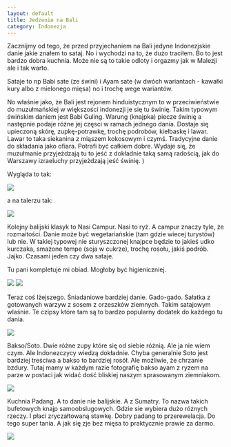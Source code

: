 ```yaml
---
layout: default
title: Jedzenie na Bali
category: Indonezja
---
```


Zacznijmy od tego, że przed przyjechaniem na Bali jedyne Indonezjskie danie jakie znałem to sataj. No i wychodzi na to, że dużo traciłem. Bo to jest bardzo dobra kuchnia. Może nie są to takie odloty i orgazmy jak w Malezji ale i tak warto. 

Sataje to np Babi sate (ze świni) i Ayam sate (w dwóch wariantach - kawałki kury albo z mielonego mięsa) no i trochę wege wariantów. 

No właśnie jako, że Bali jest rejonem hinduistycznym to w przeciwieństwie  do muzułmańskiej w większości indonezji je się tu świnię. 
Takim typowym świńskim daniem jest Babi Guling. Warung (knajpka) piecze świnię a następnie podaje różne jej częsci w ramach jednego dania. Dostaje się upieczoną skórę, zupkę-potrawkę, trochę podrobów, kiełbaskę i lawar. Lawar to taka siekanina  z miąszem kokosowym i czymś. Tradycyjne danie do składania jako ofiara. Potrafi być całkiem dobre. Wydaje się, że muzułmanie przyjeżdzają tu to jeść  z dokładnie  taką samą radością, jak do Warszawy izraeluchy przyjeżdzają jeść świnię. )

Wygląda to tak:

<img src='https://www.dropbox.com/s/0ggtd95qd5rtv9j/1.jpg' />

a na talerzu tak: 

<img src='https://www.dropbox.com/s/rbb7sg5rsx54g96/2.jpg' />

Kolejny balijski klasyk to Nasi Campur. Nasi to ryż. A campur znaczy tyle, że rozmaitości. Danie może być wegetariańskie (tam gdzie wiecej turystów) lub nie. W takiej typowej nie sturyszczonej knajpce będzie to jakieś udko kurczaka, smażone tempe (soja w cukrze), trochę rosołu, jakiś podrób. Jajko. Czasami jeden czy dwa sataje.

Tu pani kompletuje mi obiad. Mogłoby być higieniczniej. 

<img src='https://www.dropbox.com/s/a3wb0s8fyobx3ss/3.jpg' />

<img src='https://www.dropbox.com/s/xyrw9k7dv2wj8z2/4.jpg' />

Teraz coś lżejszego. Śniadaniowe bardziej danie. Gado-gado. Sałatka z gotowanych warzyw z sosem z orzeszków ziemnych. Takim satajowym wlaśnie. Te czipsy które tam są to bardzo popularny dodatek do każdego tu dania.

<img src='https://www.dropbox.com/s/9vcehftdgnime7r/5.jpg' />

Bakso/Soto. Dwie różne zupy które się od siebie różnią. Ale ja nie wiem czym. Ale Indonezczycy wiedzą dokładnie. Chyba generalnie Soto jest bardziej treściwa a bakso to bardziej rosół. Ale możliwie, że chrzanie bzdury. Tutaj mamy w każdym razie fotografię bakso ayam z ryzem na parze w postaci jak widać dość bliskiej naszym sprasowanym ziemniakom. 

<img src='https://www.dropbox.com/s/tkd6xg0ky152xb5/6.jpg' />

Kuchnia Padang. A to danie nie balijskie. A z Sumatry. To nazwa takich bufetowych knajp samoobslugowych. Gdzie sie wybiera dużo różnych rzeczy. I płaci zryczałtowaną stawkę. Dobry padang to przerewelacja. Do tego super tania. A jak się zje bez mięsa to praktycznie prawie za darmo.

<img src='https://www.dropbox.com/s/zgsuqhksrwylrq9/7.jpg' />
